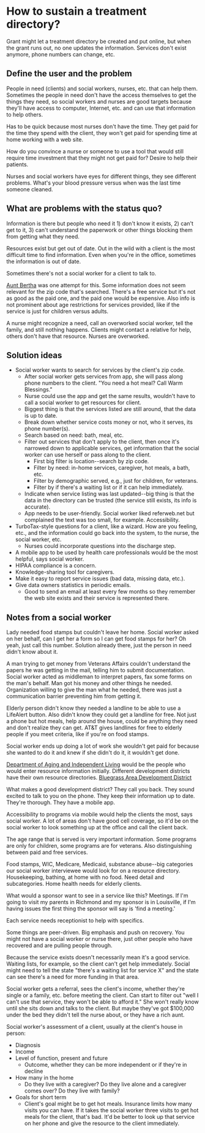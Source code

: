 # How to sustain a treatment directory?

Grant might let a treatment directory be created and put online, but when the grant runs out, no one updates the information. Services don't exist anymore, phone numbers can change, etc.

## Define the user and the problem

People in need (clients) and social workers, nurses, etc. that can help them. Sometimes the people in need don't have the access themselves to get the things they need, so social workers and nurses are good targets because they'll have access to computer, Internet, etc. and can use that information to help others.

Has to be quick because most nurses don't have the time. They get paid for the time they spend with the client, they won't get paid for spending time at home working with a web site.

How do you convince a nurse or someone to use a tool that would still require time investment that they might not get paid for? Desire to help their patients.

Nurses and social workers have eyes for different things, they see different problems. What's your blood pressure versus when was the last time someone cleaned.

## What are problems with the status quo?

Information is there but people who need it 1) don't know it exists, 2) can't get to it, 3) can't understand the paperwork or other things blocking them from getting what they need.

Resources exist but get out of date. Out in the wild with a client is the most difficult time to find information. Even when you're in the office, sometimes the information is out of date.

Sometimes there's not a social worker for a client to talk to. 

[Aunt Bertha](https://www.auntbertha.com/get_directory?postal=42701#program-details-ahJzfnNlYXJjaGJlcnRoYS1ocmRyFAsSB1Byb2dyYW0YgICAspymqQoM) was one attempt for this. Some information does not seem relevant for the zip code that's searched. There's a free service but it's not as good as the paid one, and the paid one would be expensive. Also info is not prominent about age restrictions for services provided, like if the service is just for children versus adults.

A nurse might recognize a need, call an overworked social worker, tell the family, and still nothing happens. Clients might contact a relative for help, others don't have that resource. Nurses are overworked.

## Solution ideas

- Social worker wants to search for services by the client's zip code.
    - After social worker gets services from app, she will pass along phone numbers to the client. "You need a hot meal? Call Warm Blessings."
    - Nurse could use the app and get the same results, wouldn't have to call a social worker to get resources for client.
    - Biggest thing is that the services listed are still around, that the data is up to date.
    - Break down whether service costs money or not, who it serves, its phone number(s).
    - Search based on need: bath, meal, etc.
    - Filter out services that don't apply to the client, then once it's narrowed down to applicable services, get information that the social worker can use herself or pass along to the client.
        - First big filter is location--search by zip code.
        - Filter by need: in-home services, caregiver, hot meals, a bath, etc.
        - Filter by demographic served, e.g., just for children, for veterans.
        - Filter by if there's a waiting list or if it can help immediately.
    - Indicate when service listing was last updated--big thing is that the data in the directory can be trusted (the service still exists, its info is accurate).
    - App needs to be user-friendly. Social worker liked referweb.net but complained the text was too small, for example. Accessibility.
- TurboTax-style questions for a client, like a wizard. How are you feeling, etc., and the information could go back into the system, to the nurse, the social worker, etc.
    - Nurses could incorporate questions into the discharge step.
- A mobile app to be used by health care professionals would be the most helpful, says social worker.
- HIPAA compliance is a concern.
- Knowledge-sharing tool for caregivers.
- Make it easy to report service issues (bad data, missing data, etc.).
- Give data owners statistics in periodic emails.
    - Good to send an email at least every few months so they remember the web site exists and their service is represented there.

## Notes from a social worker

Lady needed food stamps but couldn't leave her home. Social worker asked on her behalf, can I get her a form so I can get food stamps for her? Oh yeah, just call this number. Solution already there, just the person in need didn't know about it.

A man trying to get money from Veterans Affairs couldn't understand the papers he was getting in the mail, telling him to submit documentation. Social worker acted as middleman to interpret papers, fax some forms on the man's behalf. Man got his money and other things he needed. Organization willing to give the man what he needed, there was just a communication barrier preventing him from getting it.

Elderly person didn't know they needed a landline to be able to use a LifeAlert button. Also didn't know they could get a landline for free. Not just a phone but hot meals, help around the house, could be anything they need and don't realize they can get. AT&T gives landlines for free to elderly people if you meet criteria, like if you're on food stamps.

Social worker ends up doing a lot of work she wouldn't get paid for because she wanted to do it and knew if she didn't do it, it wouldn't get done.

[Department of Aging and Independent Living](http://chfs.ky.gov/dail/) would be the people who would enter resource information initially. Different development districts have their own resource directories. [Bluegrass Area Development District](http://bgadd.org/)

What makes a good development district? They call you back. They sound excited to talk to you on the phone. They keep their information up to date. They're thorough. They have a mobile app.

Accessibility to programs via mobile would help the clients the most, says social worker. A lot of areas don't have good cell coverage, so it'd be on the social worker to look something up at the office and call the client back.

The age range that is served is very important information. Some programs are only for children, some programs are for veterans. Also distinguishing between paid and free services.

Food stamps, WIC, Medicare, Medicaid, substance abuse--big categories our social worker interviewee would look for on a resource directory. Housekeeping, bathing, at home with no food. Need detail and subcategories. Home health needs for elderly clients.

What would a sponsor want to see in a service like this? Meetings. If I'm going to visit my parents in Richmond and my sponsor is in Louisville, if I'm having issues the first thing the sponsor will say is 'find a meeting.'

Each service needs receptionist to help with specifics.

Some things are peer-driven. Big emphasis and push on recovery. You might not have a social worker or nurse there, just other people who have recovered and are pulling people through.

Because the service exists doesn't necessarily mean it's a good service. Waiting lists, for example, so the client can't get help immediately. Social might need to tell the state "there's a waiting list for service X" and the state can see there's a need for more funding in that area.

Social worker gets a referral, sees the client's income, whether they're single or a family, etc. before meeting the client. Can start to filter out "well I can't use that service, they won't be able to afford it." She won't really know until she sits down and talks to the client. But maybe they've got $100,000 under the bed they didn't tell the nurse about, or they have a rich aunt. 

Social worker's assessment of a client, usually at the client's house in person:

- Diagnosis
- Income
- Level of function, present and future
    - Outcome, whether they can be more independent or if they're in decline
- How many in the home
    - Do they live with a caregiver? Do they live alone and a caregiver comes over? Do they live with family?
- Goals for short term
    - Client's goal might be to get hot meals. Insurance limits how many visits you can have. If it takes the social worker three visits to get hot meals for the client, that's bad. It'd be better to look up that service on her phone and give the resource to the client immediately.

